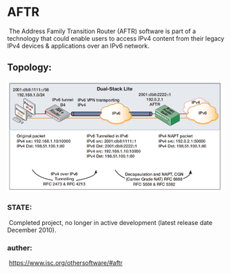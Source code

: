 # AFTR

​	The Address Family Transition Router (AFTR) software is part of a  technology that could enable users to access IPv4 content from their  legacy IPv4 devices & applications over an IPv6 network.

## Topology:

![topology](https://github.com/coolshou/aftr/blob/main/images/topology.png)

### STATE:

​	Completed project, no longer in active development (latest release date December 2010).

### auther:

​	https://www.isc.org/othersoftware/#aftr